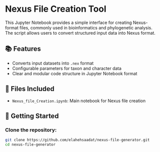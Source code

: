 # Nexus File Creation Tool

This Jupyter Notebook provides a simple interface for creating Nexus-format files, commonly used in bioinformatics and phylogenetic analysis. The script allows users to convert structured input data into Nexus format.

## 📚 Features

- Converts input datasets into `.nex` format
- Configurable parameters for taxon and character data
- Clear and modular code structure in Jupyter Notebook format

## 📂 Files Included

- `Nexus_file_Creation.ipynb`: Main notebook for Nexus file creation

## 🚀 Getting Started

### Clone the repository:
```bash
git clone https://github.com/elahehsaadat/nexus-file-generator.git
cd nexus-file-generator

